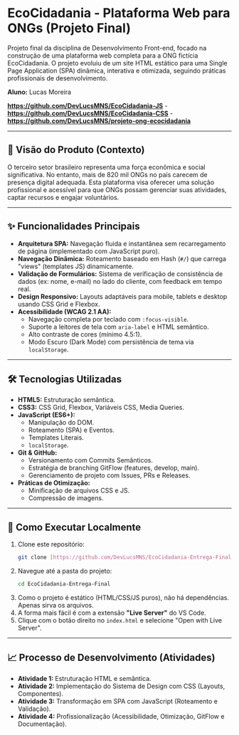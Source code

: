 # EcoCidadania - Plataforma Web para ONGs (Projeto Final)

Projeto final da disciplina de Desenvolvimento Front-end, focado na construção de uma plataforma web completa para a ONG fictícia EcoCidadania. O projeto evoluiu de um site HTML estático para uma Single Page Application (SPA) dinâmica, interativa e otimizada, seguindo práticas profissionais de desenvolvimento.

**Aluno:** Lucas Moreira

**https://github.com/DevLucsMNS/EcoCidadania-JS** - **https://github.com/DevLucsMNS/EcoCidadania-CSS** - **https://github.com/DevLucsMNS/projeto-ong-ecocidadania**

---

## 🎯 Visão do Produto (Contexto)

O terceiro setor brasileiro representa uma força econômica e social significativa. No entanto, mais de 820 mil ONGs no país carecem de presença digital adequada. Esta plataforma visa oferecer uma solução profissional e acessível para que ONGs possam gerenciar suas atividades, captar recursos e engajar voluntários.

---

## ✨ Funcionalidades Principais

* **Arquitetura SPA:** Navegação fluida e instantânea sem recarregamento de página (implementado com JavaScript puro).
* **Navegação Dinâmica:** Roteamento baseado em Hash (`#/`) que carrega "views" (templates JS) dinamicamente.
* **Validação de Formulários:** Sistema de verificação de consistência de dados (ex: nome, e-mail) no lado do cliente, com feedback em tempo real.
* **Design Responsivo:** Layouts adaptáveis para mobile, tablets e desktop usando CSS Grid e Flexbox.
* **Acessibilidade (WCAG 2.1 AA):**
    * Navegação completa por teclado com `:focus-visible`.
    * Suporte a leitores de tela com `aria-label` e HTML semântico.
    * Alto contraste de cores (mínimo 4.5:1).
    * Modo Escuro (Dark Mode) com persistência de tema via `localStorage`.

---

## 🛠️ Tecnologias Utilizadas

* **HTML5:** Estruturação semântica.
* **CSS3:** CSS Grid, Flexbox, Variáveis CSS, Media Queries.
* **JavaScript (ES6+):**
    * Manipulação do DOM.
    * Roteamento (SPA) e Eventos.
    * Templates Literais.
    * `localStorage`.
* **Git & GitHub:**
    * Versionamento com Commits Semânticos.
    * Estratégia de branching GitFlow (features, develop, main).
    * Gerenciamento de projeto com Issues, PRs e Releases.
* **Práticas de Otimização:**
    * Minificação de arquivos CSS e JS.
    * Compressão de imagens.

---

## 🚀 Como Executar Localmente

1.  Clone este repositório:
    ```bash
    git clone [https://github.com/DevLucsMNS/EcoCidadania-Entrega-Final.git](https://github.com/DevLucsMNS/EcoCidadania-Entrega-Final.git)
    ```
2.  Navegue até a pasta do projeto:
    ```bash
    cd EcoCidadania-Entrega-Final
    ```
3.  Como o projeto é estático (HTML/CSS/JS puros), não há dependências. Apenas sirva os arquivos.
4.  A forma mais fácil é com a extensão **"Live Server"** do VS Code.
5.  Clique com o botão direito no `index.html` e selecione "Open with Live Server".

---

## 📈 Processo de Desenvolvimento (Atividades)

* **Atividade 1:** Estruturação HTML e semântica.
* **Atividade 2:** Implementação do Sistema de Design com CSS (Layouts, Componentes).
* **Atividade 3:** Transformação em SPA com JavaScript (Roteamento e Validação).
* **Atividade 4:** Profissionalização (Acessibilidade, Otimização, GitFlow e Documentação).
